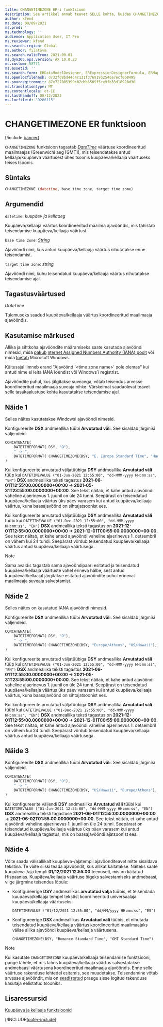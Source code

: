 ```yaml
---
title: CHANGETIMEZONE ER-i funktsioon
description: See artikkel annab teavet SELLE kohta, kuidas CHANGETIMEZONE’i elektroonilise aruandluse (ER) funktsiooni kasutatakse.
author: kfend
ms.date: 09/09/2021
ms.prod: ''
ms.technology: ''
audience: Application User, IT Pro
ms.reviewer: kfend
ms.search.region: Global
ms.author: filatovm
ms.search.validFrom: 2021-09-01
ms.dyn365.ops.version: AX 10.0.23
ms.custom: 58771
ms.assetid: ''
ms.search.form: ERDataModelDesigner, ERExpressionDesignerFormula, ERMappedFormatDesigner, ERModelMappingDesigner
ms.openlocfilehash: d732fd8bd44c4c131f376919b2546a7ecf668495
ms.sourcegitcommit: 87e727005399c82cbb6509f5ce9fb33d18928d30
ms.translationtype: MT
ms.contentlocale: et-EE
ms.lasthandoff: 08/12/2022
ms.locfileid: "9286115"
---
```

# <a name="changetimezone-er-function"></a>CHANGETIMEZONE ER funktsioon

[!include [banner](../includes/banner.md)]

`CHANGETIMEZONE` funktsioon tagastab *[DateTime](er-formula-supported-data-types-primitive.md#datetime)* väärtuse koordineeritud maailmaajas (Greenwichi aeg \[GMT\]), mis teisendatakse antud kellaaja/kuupäeva väärtusest ühes tsoonis kuupäeva/kellaaja väärtuseks teises tsoonis.

## <a name="syntax"></a>Süntaks

```vb
CHANGETIMEZONE (datetime, base time zone, target time zone)
```

## <a name="arguments"></a>Argumendid

`datetime`: *kuupäev ja kellaaeg*

Kuupäeva/kellaaja väärtus koordineeritud maailma ajavööndis, mis tähistab teisendamise kuupäeva/kellaaja väärtust.

`base time zone`: *[String](er-formula-supported-data-types-primitive.md#string)*

Ajavööndi nimi, kus antud kuupäeva/kellaaja väärtus nihutatakse enne teisendamist.

`target time zone`: *string*

Ajavööndi nimi, kuhu teisendatud kuupäeva/kellaaja väärtus nihutatakse teisendamise ajal.

## <a name="return-values"></a>Tagastusväärtused

*DateTime*

Tulemuseks saadud kuupäeva/kellaaja väärtus koordineeritud maailmaaja ajavööndis.

## <a name="usage-notes"></a>Kasutamise märkused

Allika ja sihtkoha ajavööndite määramiseks saate kasutada ajavööndi nimesid, mida [pakub](https://data.iana.org/time-zones/releases/) [nternet Assigned Numbers Authority (IANA) poolt](https://www.iana.org/) või mida [toetab](/windows-hardware/manufacture/desktop/default-time-zones) Microsoft Windows.

Käitusajal ilmneb erand "Ajavöönd '\<time zone name\>' pole olemas" kui antud nime ei leita IANA loendist või Windows`i registrist.

Ajavööndite puhul, kus jälgitakse suveaega, võtab teisendus arvesse koordineeritud maailmaaja suveaja nihke. Värskeimat saadaolevat teavet selle tasakaalustuse kohta kasutatakse teisendamise ajal.

## <a name="example-1"></a>Näide 1

Selles näites kasutatakse Windowsi ajavööndi nimesid.

Konfigureerite **DSX** andmeallika tüübi **Arvutatud väli**. See sisaldab järgmisi väljendeid.

```vb
CONCATENATE(
    DATETIMEFORMAT( DSY, "O"), 
    " -> ", 
    DATETIMEFORMAT( CHANGETIMEZONE(DSY, "E. Europe Standard Time", "Hawaiian Standard Time"), "O")
)
```

Kui konfigureerite arvutatud väljatüübiga **DSY** andmeallika **Arvutatud väli** tüüp kui `DATETIMEVALUE ("01-Jun-2021 12:55:00", "dd-MMM-yyyy HH:mm:ss", "EN")` **DSX** andmeallika teksti tagastus **2021-06-01T12:55:00.0000000+00:00 -> 2021-05-31T23:55:00.0000000+00:00**. See tekst näitab, et kahe antud ajavööndi vaheline ajaerinevus 1. juunil on üle 24 tunni. Seepärast on teisendatud kuupäeva/kellaaja väärtus üks päev varasem kui antud kuupäeva/kellaaja väärtus, kuna baasajavöönd on sihtajatsoonist ees.

Kui konfigureerite arvutatud väljatüübiga **DSY** andmeallika **Arvutatud väli** tüübi kui `DATETIMEVALUE ("01-Dec-2021 12:55:00", "dd-MMM-yyyy HH:mm:ss", "EN")` **DSX** andmeallika teksti tagastus on **2021-12-01T12:55:00.0000000+00:00 -> 2021-12-01T00:55:00.0000000+00:00**. See tekst näitab, et kahe antud ajavööndi vaheline ajaerinevus 1. detsembril on vähem kui 24 tundi. Seepärast võrdub teisendatud kuupäeva/kellaaja väärtus antud kuupäeva/kellaaja väärtusega.

> [!NOTE]
> Sama avaldis tagastab sama ajavööndipaari esitatud ja teisendatud kuupäeva/kellaaja väärtuste vahel erineva hälbe, sest antud kuupäeval/kellaajal järgitakse esitatud ajavööndite puhul erinevat maailmaaja suveaja salvestamist.

## <a name="example-2"></a>Näide 2

Selles näites on kasutatud IANA ajavööndi nimesid.

Konfigureerite **DSX** andmeallika tüübi **Arvutatud väli**. See sisaldab järgmisi väljendeid.

```vb
CONCATENATE(
    DATETIMEFORMAT( DSY, "O"), 
    " -> ", 
    DATETIMEFORMAT( CHANGETIMEZONE(DSY, "Europe/Athens", "US/Hawaii"), "O")
)
```

Kui konfigureerite arvutatud väljatüübiga **DSY** andmeallika **Arvutatud väli** tüüp kui `DATETIMEVALUE ("01-Jun-2021 12:55:00", "dd-MMM-yyyy HH:mm:ss", "EN")` **DSX** andmeallika teksti tagastus **2021-06-01T12:55:00.0000000+00:00 -> 2021-05-31T23:55:00.0000000+00:00**. See tekst näitab, et kahe antud ajavööndi vaheline ajaerinevus 1. juunil on üle 24 tunni. Seepärast on teisendatud kuupäeva/kellaaja väärtus üks päev varasem kui antud kuupäeva/kellaaja väärtus, kuna baasajavöönd on sihtajatsoonist ees.

Kui konfigureerite arvutatud väljatüübiga **DSY** andmeallika **Arvutatud väli** tüübi kui `DATETIMEVALUE ("01-Dec-2021 12:55:00", "dd-MMM-yyyy HH:mm:ss", "EN")` **DSX** andmeallika teksti tagastus on **2021-12-01T12:55:00.0000000+00:00 -> 2021-12-01T00:55:00.0000000+00:00**. See tekst näitab, et kahe antud ajavööndi vaheline ajaerinevus 1. detsembril on vähem kui 24 tundi. Seepärast võrdub teisendatud kuupäeva/kellaaja väärtus antud kuupäeva/kellaaja väärtusega.

## <a name="example-3"></a>Näide 3

Konfigureerite **DSX** andmeallika tüübi **Arvutatud väli**. See sisaldab järgmisi väljendeid.

```vb
CONCATENATE(
    DATETIMEFORMAT( DSY, "O"), 
    " -> ", 
    DATETIMEFORMAT( CHANGETIMEZONE(DSY, "US/Hawaii", "Europe/Athens"), "O")
)
```

Kui konfigureerite väljendi **DSY** andmeallika **Arvutatud väli** tüübi kui `DATETIMEVALUE ("01-Jun-2021 12:55:00", "dd-MMM-yyyy HH:mm:ss", "EN")` **DSX** andmeallika teksti tagastuse **2021-06-01T12:55:00.0000000+00:00 -> 2021-06-02T01:55:00.0000000+00:00**. See tekst näitab, et kahe antud ajavööndi vaheline ajaerinevus 1. juunil on üle 24 tunni. Seepärast on teisendatud kuupäeva/kellaaja väärtus üks päev varasem kui antud kuupäeva/kellaaja tagastus, mis on baasajavööndi ajatsoonist ees.

## <a name="example-4"></a>Näide 4

Võite saada välisallikalt kuupäeva-/ajatempli ajavöönditeavet mitte sisaldava tekstina. Te võite siiski teada ajavööndit, kus allikat käitatakse. Näiteks saate kuupäeva-/aja templi **01/12/2021 12:55:00** teenuselt, mis on käitatud Hispaanias. Kuupäeva/kellaaja väärtuse õigeks salvestamiseks andmebaasi, viige järgmine teisendus lõpule:

- Konfigureerige **DSY** andmeallikas **arvutatud välja** tüübis, et teisendada kuupäeva/kellaaja tempel tekstist koordineeritud universaalaja kuupäeva/kellaaja väärtuseks.

    `DATETIMEVALUE ("01/12/2021 12:55:00", "dd/MM/yyyy HH:mm:ss", "ES")`

- Konfigureerige **DSX** andmeallikas **Arvutatud väli** tüübis, et nihutada teisendatud kuupäeva/kellaaja väärtus koordineeritud maailmaajaks välise allika ajavööndi kuupäeva/kellaaja väärtusena.

    `CHANGETIMEZONE(DSY, "Romance Standard Time", "GMT Standard Time")`

> [!NOTE]
> Kui kasutate `CHANGETIMEZONE` kuupäeva/kellaaja teisendamise funktsiooni, pange tähele, et mis tahes kuupäeva/kellaaja väärtus salvestatakse andmebaasi väärtusena koordineeritud maailmaaja ajavööndis. Enne selle väärtuse rakenduse lehtedel esitamis, see muudetakse. Teisendamine võtab arvesse ajavööndit, mis on [seadistatud](../../fin-ops/organization-administration/tasks/set-users-preferred-time-zone.md) praegu sisse logitud rakenduse kasutaja eelistatud tsooniks.

## <a name="additional-resources"></a>Lisaressursid

[Kuupäeva ja kellaaja funktsioonid](er-functions-category-datetime.md)

[!INCLUDE[footer-include](../../../includes/footer-banner.md)]
